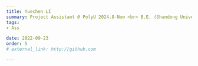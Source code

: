 ```yaml
---
title: Yuechen LI  
summary: Project Assistant @ PolyU 2024.8-Now <br> B.E. (Shandong University of Science and Technology) <br> M.Sc. (PolyU)
tags:
- Ass

date: 2022-09-23
order: 5
# external_link: http://github.com

---
```

